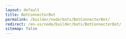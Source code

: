 ```yaml
---
layout: default
title: BotConnectorBot
permalink: /builder/node/bots/BotConnectorBot/
redirect: /en-us/node/builder/bots/BotConnectorBot/
sitemap: false
---
```

